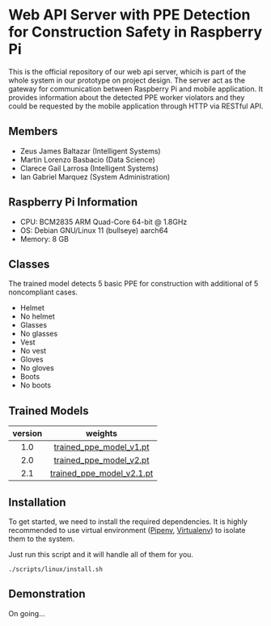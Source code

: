 # Web API Server with PPE Detection for Construction Safety in Raspberry Pi
This is the official repository of our web api server, whicih is part of the whole system in our prototype on project design. The server act as the gateway for communication between Raspberry Pi and mobile application. It provides information about the detected PPE worker violators and they could be requested by the mobile application through HTTP via RESTful API. 

## Members
- Zeus James Baltazar (Intelligent Systems)
- Martin Lorenzo Basbacio (Data Science)
- Clarece Gail Larrosa (Intelligent Systems)
- Ian Gabriel Marquez (System Administration)

## Raspberry Pi Information
- CPU: BCM2835 ARM Quad-Core 64-bit @ 1.8GHz<br>
- OS: Debian GNU/Linux 11 (bullseye) aarch64
- Memory: 8 GB<br>

## Classes
The trained model detects 5 basic PPE for construction with additional of 5 noncompliant cases.
- Helmet
- No helmet
- Glasses
- No glasses
- Vest
- No vest
- Gloves
- No gloves
- Boots
- No boots

## Trained Models
| version | weights |
| :-: | :-: |
| 1.0 | [trained_ppe_model_v1.pt](https://drive.google.com/file/d/1CW1DPajYIh-xkUhtGIJ0pkbyez_LC4z0/view?usp=sharing) |
| 2.0 | [trained_ppe_model_v2.pt](https://drive.google.com/file/d/14Q6iLv7_igK1761BUG3yBZ04N11YthVY/view?usp=sharing) |
| 2.1 | [trained_ppe_model_v2.1.pt](https://drive.google.com/file/d/1NS3boQlglUI2QaJV-mmzlZ0vLqsbIvxH/view?usp=sharing) |

## Installation
To get started, we need to install the required dependencies. It is highly recommended to use virtual environment ([Pipenv](https://pypi.org/project/pipenv/), [Virtualenv](https://pypi.org/project/virtualenv/)) to isolate them to the system. 

Just run this script and it will handle all of them for you.
```
./scripts/linux/install.sh
```

## Demonstration
On going...
